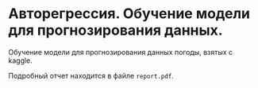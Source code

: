 # Авторегрессия. Обучение модели для прогнозирования данных.

Обучение модели для прогнозирования данных погоды, взятых с kaggle.

Подробный отчет находится в файле ```report.pdf```.
